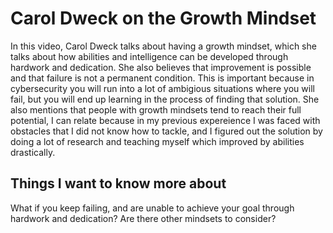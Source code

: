# Carol Dweck on the Growth Mindset
In this video, Carol Dweck talks about having a growth mindset, which she talks about how abilities and intelligence can be developed through hardwork and dedication. She also believes that improvement is possible and that failure is not a permanent condition. This is important because in cybersecurity you will run into a lot of ambigious situations where you will fail, but you will end up learning in the process of finding that solution. She also mentions that people with growth mindsets tend to reach their full potential, I can relate because in my previous expereience I was faced with obstacles that I did not know how to tackle, and I figured out the solution by doing a lot of research and teaching myself which improved by abilities drastically.
## Things I want to know more about
What if you keep failing, and are unable to achieve your goal through hardwork and dedication? Are there other mindsets to consider?
